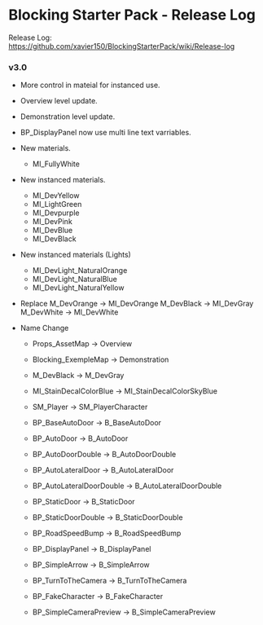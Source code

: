 # Blocking Starter Pack - Release Log
Release Log: https://github.com/xavier150/BlockingStarterPack/wiki/Release-log

### v3.0

- More control in mateial for instanced use.
- Overview level update.
- Demonstration level update.
- BP_DisplayPanel now use multi line text varriables.

- New materials.
    - MI_FullyWhite

- New instanced materials.
    - MI_DevYellow
    - MI_LightGreen
    - MI_Devpurple
    - MI_DevPink
    - MI_DevBlue
    - MI_DevBlack

- New instanced materials (Lights)
    - MI_DevLight_NaturalOrange
    - MI_DevLight_NaturalBlue
    - MI_DevLight_NaturalYellow

- Replace
    M_DevOrange -> MI_DevOrange
    M_DevBlack -> MI_DevGray
    M_DevWhite -> MI_DevWhite

- Name Change
    - Props_AssetMap -> Overview
    - Blocking_ExempleMap -> Demonstration
    - M_DevBlack -> M_DevGray
    - MI_StainDecalColorBlue -> MI_StainDecalColorSkyBlue
    - SM_Player -> SM_PlayerCharacter

    - BP_BaseAutoDoor -> B_BaseAutoDoor
    - BP_AutoDoor -> B_AutoDoor
    - BP_AutoDoorDouble -> B_AutoDoorDouble
    - BP_AutoLateralDoor -> B_AutoLateralDoor
    - BP_AutoLateralDoorDouble -> B_AutoLateralDoorDouble
    - BP_StaticDoor -> B_StaticDoor
    - BP_StaticDoorDouble -> B_StaticDoorDouble
    - BP_RoadSpeedBump -> B_RoadSpeedBump
    - BP_DisplayPanel -> B_DisplayPanel
    - BP_SimpleArrow -> B_SimpleArrow
    - BP_TurnToTheCamera -> B_TurnToTheCamera
    - BP_FakeCharacter -> B_FakeCharacter
    - BP_SimpleCameraPreview -> B_SimpleCameraPreview

